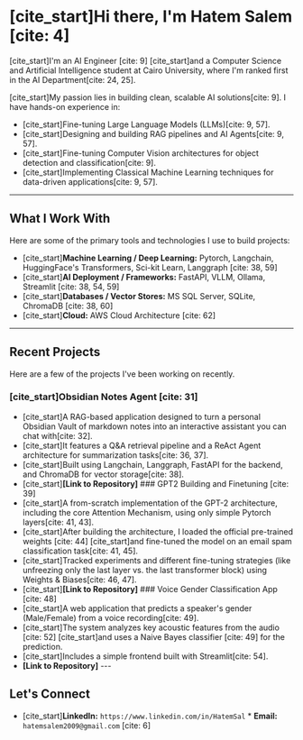 # [cite_start]Hi there, I'm Hatem Salem [cite: 4]

[cite_start]I'm an AI Engineer [cite: 9] [cite_start]and a Computer Science and Artificial Intelligence student at Cairo University, where I'm ranked first in the AI Department[cite: 24, 25].

[cite_start]My passion lies in building clean, scalable AI solutions[cite: 9]. I have hands-on experience in:
* [cite_start]Fine-tuning Large Language Models (LLMs)[cite: 9, 57].
* [cite_start]Designing and building RAG pipelines and AI Agents[cite: 9, 57].
* [cite_start]Fine-tuning Computer Vision architectures for object detection and classification[cite: 9].
* [cite_start]Implementing Classical Machine Learning techniques for data-driven applications[cite: 9, 57].

---

## What I Work With

Here are some of the primary tools and technologies I use to build projects:

* [cite_start]**Machine Learning / Deep Learning:** Pytorch, Langchain, HuggingFace's Transformers, Sci-kit Learn, Langgraph [cite: 38, 59]
* [cite_start]**AI Deployment / Frameworks:** FastAPI, VLLM, Ollama, Streamlit [cite: 38, 54, 59]
* [cite_start]**Databases / Vector Stores:** MS SQL Server, SQLite, ChromaDB [cite: 38, 60]
* [cite_start]**Cloud:** AWS Cloud Architecture [cite: 62]

---

## Recent Projects

Here are a few of the projects I've been working on recently.

### [cite_start]Obsidian Notes Agent [cite: 31]
* [cite_start]A RAG-based application designed to turn a personal Obsidian Vault of markdown notes into an interactive assistant you can chat with[cite: 32].
* [cite_start]It features a Q&A retrieval pipeline and a ReAct Agent architecture for summarization tasks[cite: 36, 37].
* [cite_start]Built using Langchain, Langgraph, FastAPI for the backend, and ChromaDB for vector storage[cite: 38].
* [cite_start]**[Link to Repository]** ### GPT2 Building and Finetuning [cite: 39]
* [cite_start]A from-scratch implementation of the GPT-2 architecture, including the core Attention Mechanism, using only simple Pytorch layers[cite: 41, 43].
* [cite_start]After building the architecture, I loaded the official pre-trained weights [cite: 44] [cite_start]and fine-tuned the model on an email spam classification task[cite: 41, 45].
* [cite_start]Tracked experiments and different fine-tuning strategies (like unfreezing only the last layer vs. the last transformer block) using Weights & Biases[cite: 46, 47].
* [cite_start]**[Link to Repository]** ### Voice Gender Classification App [cite: 48]
* [cite_start]A web application that predicts a speaker's gender (Male/Female) from a voice recording[cite: 49].
* [cite_start]The system analyzes key acoustic features from the audio [cite: 52] [cite_start]and uses a Naive Bayes classifier [cite: 49] for the prediction.
* [cite_start]Includes a simple frontend built with Streamlit[cite: 54].
* **[Link to Repository]** ---

## Let's Connect

* [cite_start]**LinkedIn:** `https://www.linkedin.com/in/HatemSal` * **Email:** `hatemsalem2009@gmail.com` [cite: 6]
